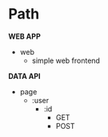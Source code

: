 # Path

**WEB APP**

- web
  - simple web frontend

**DATA API**

- page
  - :user
    - :id
      - GET
      - POST
